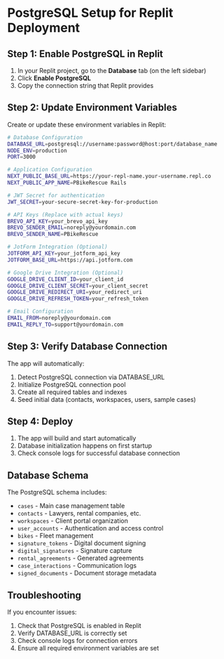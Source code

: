 # PostgreSQL Setup for Replit Deployment

## Step 1: Enable PostgreSQL in Replit

1. In your Replit project, go to the **Database** tab (on the left sidebar)
2. Click **Enable PostgreSQL**
3. Copy the connection string that Replit provides

## Step 2: Update Environment Variables

Create or update these environment variables in Replit:

```bash
# Database Configuration
DATABASE_URL=postgresql://username:password@host:port/database_name
NODE_ENV=production
PORT=3000

# Application Configuration
NEXT_PUBLIC_BASE_URL=https://your-repl-name.your-username.repl.co
NEXT_PUBLIC_APP_NAME=PBikeRescue Rails

# JWT Secret for authentication
JWT_SECRET=your-secure-secret-key-for-production

# API Keys (Replace with actual keys)
BREVO_API_KEY=your_brevo_api_key
BREVO_SENDER_EMAIL=noreply@yourdomain.com
BREVO_SENDER_NAME=PBikeRescue

# JotForm Integration (Optional)
JOTFORM_API_KEY=your_jotform_api_key
JOTFORM_BASE_URL=https://api.jotform.com

# Google Drive Integration (Optional)
GOOGLE_DRIVE_CLIENT_ID=your_client_id
GOOGLE_DRIVE_CLIENT_SECRET=your_client_secret
GOOGLE_DRIVE_REDIRECT_URI=your_redirect_uri
GOOGLE_DRIVE_REFRESH_TOKEN=your_refresh_token

# Email Configuration
EMAIL_FROM=noreply@yourdomain.com
EMAIL_REPLY_TO=support@yourdomain.com
```

## Step 3: Verify Database Connection

The app will automatically:
1. Detect PostgreSQL connection via DATABASE_URL
2. Initialize PostgreSQL connection pool
3. Create all required tables and indexes
4. Seed initial data (contacts, workspaces, users, sample cases)

## Step 4: Deploy

1. The app will build and start automatically
2. Database initialization happens on first startup
3. Check console logs for successful database connection

## Database Schema

The PostgreSQL schema includes:
- `cases` - Main case management table
- `contacts` - Lawyers, rental companies, etc.
- `workspaces` - Client portal organization
- `user_accounts` - Authentication and access control
- `bikes` - Fleet management
- `signature_tokens` - Digital document signing
- `digital_signatures` - Signature capture
- `rental_agreements` - Generated agreements
- `case_interactions` - Communication logs
- `signed_documents` - Document storage metadata

## Troubleshooting

If you encounter issues:
1. Check that PostgreSQL is enabled in Replit
2. Verify DATABASE_URL is correctly set
3. Check console logs for connection errors
4. Ensure all required environment variables are set